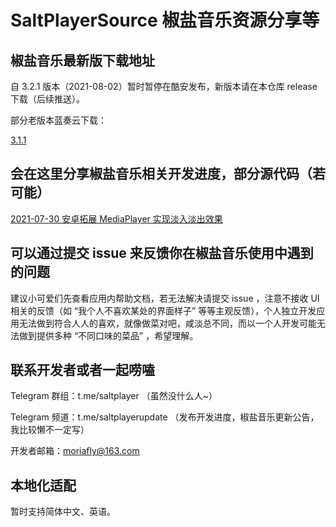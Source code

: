 # SaltPlayerSource 椒盐音乐资源分享等

## 椒盐音乐最新版下载地址

自 3.2.1 版本（2021-08-02）暂时暂停在酷安发布，新版本请在本仓库 release 下载（后续推送）。

部分老版本蓝奏云下载：

[3.1.1](https://foyou.lanzoui.com/iV8hls1s17a)

## 会在这里分享椒盐音乐相关开发进度，部分源代码（若可能）

[2021-07-30 安卓拓展 MediaPlayer 实现淡入淡出效果](https://blog.csdn.net/Moriafly/article/details/119251186)

## 可以通过提交 issue 来反馈你在椒盐音乐使用中遇到的问题

建议小可爱们先查看应用内帮助文档，若无法解决请提交 issue ，注意不接收 UI 相关的反馈（如 “我个人不喜欢某处的界面样子” 等等主观反馈），个人独立开发应用无法做到符合人人的喜欢，就像做菜对吧，咸淡总不同，而以一个人开发可能无法做到提供多种 “不同口味的菜品” ，希望理解。

## 联系开发者或者一起唠嗑

Telegram 群组：t.me/saltplayer （虽然没什么人~）

Telegram 频道：t.me/saltplayerupdate （发布开发进度，椒盐音乐更新公告，我比较懒不一定写）

开发者邮箱：moriafly@163.com

## 本地化适配

暂时支持简体中文、英语。